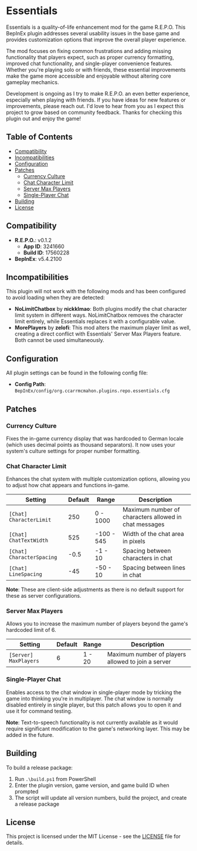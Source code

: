 # Essentials

Essentials is a quality-of-life enhancement mod for the game R.E.P.O. This BepInEx plugin addresses several usability issues in the base game and provides customization options that improve the overall player experience.

The mod focuses on fixing common frustrations and adding missing functionality that players expect, such as proper currency formatting, improved chat functionality, and single-player convenience features. Whether you're playing solo or with friends, these essential improvements make the game more accessible and enjoyable without altering core gameplay mechanics.

Development is ongoing as I try to make R.E.P.O. an even better experience, especially when playing with friends. If you have ideas for new features or improvements, please reach out. I'd love to hear from you as I expect this project to grow based on community feedback. Thanks for checking this plugin out and enjoy the game!

## Table of Contents

-   [Compatibility](#compatibility)
-   [Incompatibilities](#incompatibilities)
-   [Configuration](#configuration)
-   [Patches](#patches)
    -   [Currency Culture](#currency-culture)
    -   [Chat Character Limit](#chat-character-limit)
    -   [Server Max Players](#server-max-players)
    -   [Single-Player Chat](#single-player-chat)
-   [Building](#building)
-   [License](#license)

## Compatibility

-   **R.E.P.O.**: v0.1.2
    -   **App ID**: 3241660
    -   **Build ID**: 17560228
-   **BepInEx**: v5.4.2100

## Incompatibilities

This plugin will not work with the following mods and has been configured to avoid loading when they are detected:

-   **NoLimitChatbox** by **nickklmao**: Both plugins modify the chat character limit system in different ways. NoLimitChatbox removes the character limit entirely, while Essentials replaces it with a configurable value.
-   **MorePlayers** by **zelofi**: This mod alters the maximum player limit as well, creating a direct conflict with Essentials' Server Max Players feature. Both cannot be used simultaneously.

## Configuration

All plugin settings can be found in the following config file:

-   **Config Path**: `BepInEx/config/org.ccarrmcmahon.plugins.repo.essentials.cfg`

## Patches

### Currency Culture

Fixes the in-game currency display that was hardcoded to German locale (which uses decimal points as thousand separators). It now uses your system's culture settings for proper number formatting.

### Chat Character Limit

Enhances the chat system with multiple customization options, allowing you to adjust how chat appears and functions in-game.

| Setting                   | Default | Range      | Description                                           |
| ------------------------- | ------- | ---------- | ----------------------------------------------------- |
| `[Chat] CharacterLimit`   | 250     | 0 - 1000   | Maximum number of characters allowed in chat messages |
| `[Chat] ChatTextWidth`    | 525     | -100 - 545 | Width of the chat area in pixels                      |
| `[Chat] CharacterSpacing` | -0.5    | -1 - 10    | Spacing between characters in chat                    |
| `[Chat] LineSpacing`      | -45     | -50 - 10   | Spacing between lines in chat                         |

**Note**: These are client-side adjustments as there is no default support for these as server configurations.

### Server Max Players

Allows you to increase the maximum number of players beyond the game's hardcoded limit of 6.

| Setting               | Default | Range  | Description                                        |
| --------------------- | ------- | ------ | -------------------------------------------------- |
| `[Server] MaxPlayers` | 6       | 1 - 20 | Maximum number of players allowed to join a server |

### Single-Player Chat

Enables access to the chat window in single-player mode by tricking the game into thinking you're in multiplayer. The chat window is normally disabled entirely in single player, but this patch allows you to open it and use it for command testing.

**Note**: Text-to-speech functionality is not currently available as it would require significant modification to the game's networking layer. This may be added in the future.

## Building

To build a release package:

1. Run `.\build.ps1` from PowerShell
2. Enter the plugin version, game version, and game build ID when prompted
3. The script will update all version numbers, build the project, and create a release package

## License

This project is licensed under the MIT License - see the [LICENSE](LICENSE) file for details.
